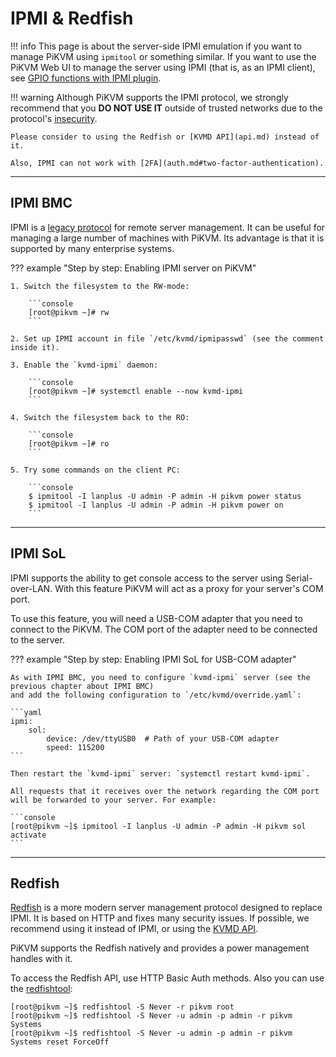 # IPMI & Redfish

!!! info
    This page is about the server-side IPMI emulation if you want to manage PiKVM using `ipmitool` or something similar.
    If you want to use the PiKVM Web UI to manage the server using IPMI (that is, as an IPMI client),
    see [GPIO functions with IPMI plugin](gpio.md).

!!! warning
    Although PiKVM supports the IPMI protocol, we strongly recommend that you **DO NOT USE IT** outside of trusted networks
    due to the protocol's [insecurity](https://github.com/NitescuLucian/nliplace.com.blog.drafts).

    Please consider to using the Redfish or [KVMD API](api.md) instead of it.

    Also, IPMI can not work with [2FA](auth.md#two-factor-authentication).


----
## IPMI BMC

IPMI is a [legacy protocol](https://en.wikipedia.org/wiki/Intelligent_Platform_Management_Interface) for remote server management.
It can be useful for managing a large number of machines with PiKVM. Its advantage is that it is supported by many enterprise systems.

??? example "Step by step: Enabling IPMI server on PiKVM"

    1. Switch the filesystem to the RW-mode:

        ```console
        [root@pikvm ~]# rw
        ```

    2. Set up IPMI account in file `/etc/kvmd/ipmipasswd` (see the comment inside it).

    3. Enable the `kvmd-ipmi` daemon:

        ```console
        [root@pikvm ~]# systemctl enable --now kvmd-ipmi
        ```

    4. Switch the filesystem back to the RO:

        ```console
        [root@pikvm ~]# ro
        ```

    5. Try some commands on the client PC:

        ```console
        $ ipmitool -I lanplus -U admin -P admin -H pikvm power status
        $ ipmitool -I lanplus -U admin -P admin -H pikvm power on
        ```


----
## IPMI SoL

IPMI supports the ability to get console access to the server using Serial-over-LAN.
With this feature PiKVM will act as a proxy for your server's COM port.

To use this feature, you will need a USB-COM adapter that you need to connect to the PiKVM.
The COM port of the adapter need to be connected to the server.

??? example "Step by step: Enabling IPMI SoL for USB-COM adapter"

    As with IPMI BMC, you need to configure `kvmd-ipmi` server (see the previous chapter about IPMI BMC)
    and add the following configuration to `/etc/kvmd/override.yaml`:

    ```yaml
    ipmi:
        sol:
            device: /dev/ttyUSB0  # Path of your USB-COM adapter
            speed: 115200
    ```

    Then restart the `kvmd-ipmi` server: `systemctl restart kvmd-ipmi`.

    All requests that it receives over the network regarding the COM port will be forwarded to your server. For example:

    ```console
    [root@pikvm ~]$ ipmitool -I lanplus -U admin -P admin -H pikvm sol activate
    ```


----
## Redfish

[Redfish](https://www.dmtf.org/standards/redfish) is a more modern server management protocol designed to replace IPMI.
It is based on HTTP and fixes many security issues. If possible, we recommend using it instead of IPMI, or using the [KVMD API](api.md).

PiKVM supports the Redfish natively and provides a power management handles with it.

To access the Redfish API, use HTTP Basic Auth methods. Also you can use the [redfishtool](https://github.com/DMTF/Redfishtool):

```console
[root@pikvm ~]$ redfishtool -S Never -r pikvm root
[root@pikvm ~]$ redfishtool -S Never -u admin -p admin -r pikvm Systems
[root@pikvm ~]$ redfishtool -S Never -u admin -p admin -r pikvm Systems reset ForceOff
```
